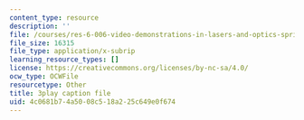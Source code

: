 ```yaml
---
content_type: resource
description: ''
file: /courses/res-6-006-video-demonstrations-in-lasers-and-optics-spring-2008/4c0681b74a5008c518a225c649e0f674_--Zi_cn4kPE.srt
file_size: 16315
file_type: application/x-subrip
learning_resource_types: []
license: https://creativecommons.org/licenses/by-nc-sa/4.0/
ocw_type: OCWFile
resourcetype: Other
title: 3play caption file
uid: 4c0681b7-4a50-08c5-18a2-25c649e0f674
---
```

